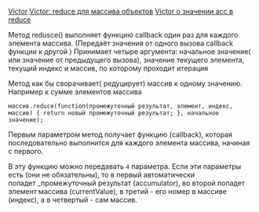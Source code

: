 [Victor](https://youtu.be/4TnMc3XbwG8?list=PLbLBXDhswD1feiNDKT86hkJgxPHoy7Q2b&t=4396)
[Victor: reduce для массива объектов](https://youtu.be/4TnMc3XbwG8?list=PLbLBXDhswD1feiNDKT86hkJgxPHoy7Q2b&t=5213)
[Victor о значении acc в  reduce](https://youtu.be/fxjIsxRENIM?list=PLbLBXDhswD1fjekx0FEBa-S7ygqMTnf2N&t=4179)

Метод redusce() выполняет функцию callback один раз для каждого элемента массива. (Передаёт значения от одного вызова callback функции к другой ) Принимает четыре аргумента: начальное значение( или значение от предыдущего вызова), значение текущего элемента, текущий индекс и массив, по которому проходит итерация

Метод как бы сворачивает( редуцирует) массив к одному значению. Например к сумме элементов массива

    массив.reduce(function(промежуточный результат, элемент, индекс, 
    массив) { return новый промежуточный результат; }, начальное 
    значение);

Первым параметром метод получает функцию (callback), которая последовательно выполнится для каждого элемента массива, начиная с первого.

В эту функцию можно передавать `4` параметра. Если эти параметры есть (они не обязательны), то в первый автоматически попадет _промежуточный результат (accumulator), во второй попадет элемент массива (currentValue), в третий - его номер в массиве (индекс), а в четвертый - сам массив.
